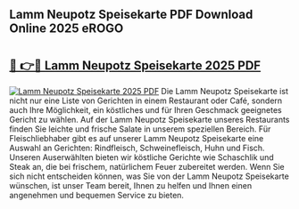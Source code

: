 ## Lamm Neupotz Speisekarte PDF Download Online 2025 eROGO

# <h2><a href="http://gc8ucmr.nevu.top/?p=Lamm+Neupotz+Speisekarte">🔗 👉🔴 Lamm Neupotz Speisekarte 2025 PDF</a></h2>

[![Lamm Neupotz Speisekarte 2025 PDF](https://i.imgur.com/dBaPXMq.png)](http://gc8ucmr.nevu.top/?p=Lamm+Neupotz+Speisekarte)
Die Lamm Neupotz Speisekarte ist nicht nur eine Liste von Gerichten in einem Restaurant oder Café, sondern auch Ihre Möglichkeit, ein köstliches und für Ihren Geschmack geeignetes Gericht zu wählen. Auf der Lamm Neupotz Speisekarte unseres Restaurants finden Sie leichte und frische Salate in unserem speziellen Bereich. Für Fleischliebhaber gibt es auf unserer Lamm Neupotz Speisekarte eine Auswahl an Gerichten: Rindfleisch, Schweinefleisch, Huhn und Fisch. Unseren Auserwählten bieten wir köstliche Gerichte wie Schaschlik und Steak an, die bei frischem, natürlichem Feuer zubereitet werden. Wenn Sie sich nicht entscheiden können, was Sie von der Lamm Neupotz Speisekarte wünschen, ist unser Team bereit, Ihnen zu helfen und Ihnen einen angenehmen und bequemen Service zu bieten.
